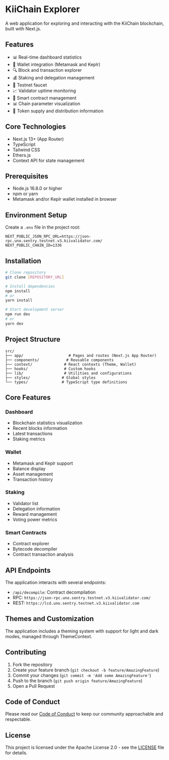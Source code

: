 # KiiChain Explorer

A web application for exploring and interacting with the KiiChain blockchain, built with Next.js.

## Features

- 📊 Real-time dashboard statistics
- 👛 Wallet integration (Metamask and Keplr)
- 🔍 Block and transaction explorer
- 💰 Staking and delegation management
- 🏦 Testnet faucet
- 📈 Validator uptime monitoring
- 💼 Smart contract management
- 📊 Chain parameter visualization
- 💱 Token supply and distribution information

## Core Technologies

- Next.js 13+ (App Router)
- TypeScript
- Tailwind CSS
- Ethers.js
- Context API for state management

## Prerequisites

- Node.js 16.8.0 or higher
- npm or yarn
- Metamask and/or Keplr wallet installed in browser

## Environment Setup

Create a `.env` file in the project root:

```
NEXT_PUBLIC_JSON_RPC_URL=https://json-rpc.uno.sentry.testnet.v3.kiivalidator.com/
NEXT_PUBLIC_CHAIN_ID=1336
```

## Installation

```bash
# Clone repository
git clone [REPOSITORY_URL]

# Install dependencies
npm install
# or
yarn install

# Start development server
npm run dev
# or
yarn dev
```

## Project Structure

```
src/
├── app/                    # Pages and routes (Next.js App Router)
├── components/            # Reusable components
├── context/              # React contexts (Theme, Wallet)
├── hooks/                # Custom hooks
├── lib/                  # Utilities and configurations
├── styles/              # Global styles
└── types/               # TypeScript type definitions
```

## Core Features

### Dashboard

- Blockchain statistics visualization
- Recent blocks information
- Latest transactions
- Staking metrics

### Wallet

- Metamask and Keplr support
- Balance display
- Asset management
- Transaction history

### Staking

- Validator list
- Delegation information
- Reward management
- Voting power metrics

### Smart Contracts

- Contract explorer
- Bytecode decompiler
- Contract transaction analysis

## API Endpoints

The application interacts with several endpoints:

- `/api/decompile`: Contract decompilation
- RPC: `https://json-rpc.uno.sentry.testnet.v3.kiivalidator.com/`
- REST: `https://lcd.uno.sentry.testnet.v3.kiivalidator.com`

## Themes and Customization

The application includes a theming system with support for light and dark modes, managed through ThemeContext.

## Contributing

1. Fork the repository
2. Create your feature branch (`git checkout -b feature/AmazingFeature`)
3. Commit your changes (`git commit -m 'Add some AmazingFeature'`)
4. Push to the branch (`git push origin feature/AmazingFeature`)
5. Open a Pull Request

## Code of Conduct

Please read our [Code of Conduct](CODE_OF_CONDUCT.md) to keep our community approachable and respectable.

## License

This project is licensed under the Apache License 2.0 - see the [LICENSE](LICENSE) file for details.
